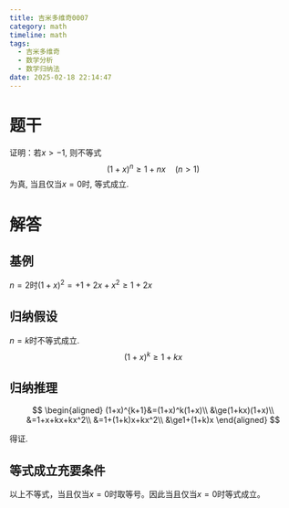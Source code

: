 ```yaml
---
title: 吉米多维奇0007
category: math
timeline: math
tags:
  - 吉米多维奇
  - 数学分析
  - 数学归纳法
date: 2025-02-18 22:14:47
---
```


# 题干

证明：若$x>-1$, 则不等式
$$
(1+x)^n\ge1+nx\quad(n>1)
$$
为真, 当且仅当$x=0$时, 等式成立.


# 解答

## 基例

$n=2$时$(1+x)^2=+1+2x+x^2\ge 1+2x$

## 归纳假设

$n=k$时不等式成立.
$$
(1+x)^k\ge1+kx
$$

## 归纳推理

$$
\begin{aligned}
(1+x)^{k+1}&=(1+x)^k(1+x)\\
&\ge(1+kx)(1+x)\\
&=1+x+kx+kx^2\\
&=1+(1+k)x+kx^2\\
&\ge1+(1+k)x
\end{aligned}
$$

得证.

## 等式成立充要条件

以上不等式，当且仅当$x=0$时取等号。因此当且仅当$x=0$时等式成立。
